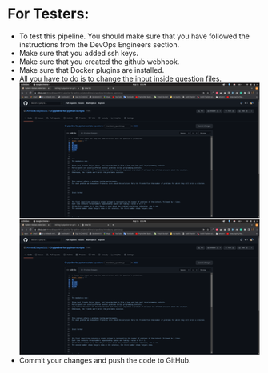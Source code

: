 
# For Testers:

- To test this pipeline. You should make sure that you have followed the instructions from the DevOps Engineers section.
- Make sure that you added ssh keys.
- Make sure that you created the github webhook.
- Make sure that Docker plugins are installed.
- All you have to do is to change the input inside question files.
![test-1](https://github.com/AhmedElsayed1011/python-pipeline-images/blob/main/test/test-1.png)
![test-2](https://github.com/AhmedElsayed1011/python-pipeline-images/blob/main/test/test-1.png)
- Commit your changes and push the code to GitHub.
